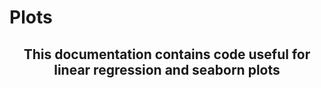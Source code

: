 # Plots
<h2 align="center">
  
  This documentation contains code useful for linear regression and seaborn plots 
  <br>
  
</h2>

<div>
